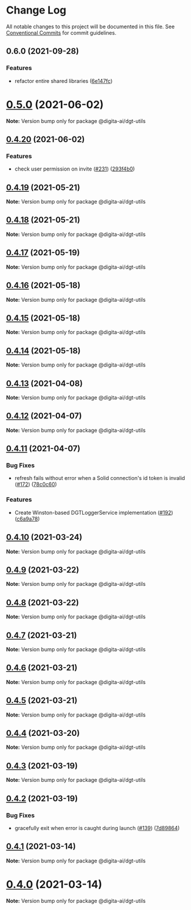 # Change Log

All notable changes to this project will be documented in this file.
See [Conventional Commits](https://conventionalcommits.org) for commit guidelines.

## 0.6.0 (2021-09-28)


### **Features**

* refactor entire shared libraries ([6e147fc](https://github.com/digita-ai/dgt-shared/commit/6e147fc78c91ff173aa2998c11d913442a71e939))



# [0.5.0](https://github.com/digita-ai/dgt-platform/compare/0.4.20...0.5.0) (2021-06-02)

**Note:** Version bump only for package @digita-ai/dgt-utils





## [0.4.20](https://github.com/digita-ai/dgt-platform/compare/0.4.19...0.4.20) (2021-06-02)


### Features

* check user permission on invite ([#231](https://github.com/digita-ai/dgt-platform/issues/231)) ([293f4b0](https://github.com/digita-ai/dgt-platform/commit/293f4b0064c4bd4104a4f71331fe1f1e379c9f4e))





## [0.4.19](https://github.com/digita-ai/dgt-platform/compare/0.4.18...0.4.19) (2021-05-21)

**Note:** Version bump only for package @digita-ai/dgt-utils





## [0.4.18](https://github.com/digita-ai/dgt-platform/compare/0.4.17...0.4.18) (2021-05-21)

**Note:** Version bump only for package @digita-ai/dgt-utils





## [0.4.17](https://github.com/digita-ai/dgt-platform/compare/0.4.16...0.4.17) (2021-05-19)

**Note:** Version bump only for package @digita-ai/dgt-utils





## [0.4.16](https://github.com/digita-ai/dgt-platform/compare/0.4.15...0.4.16) (2021-05-18)

**Note:** Version bump only for package @digita-ai/dgt-utils





## [0.4.15](https://github.com/digita-ai/dgt-platform/compare/0.4.14...0.4.15) (2021-05-18)

**Note:** Version bump only for package @digita-ai/dgt-utils





## [0.4.14](https://github.com/digita-ai/dgt-platform/compare/0.4.13...0.4.14) (2021-05-18)

**Note:** Version bump only for package @digita-ai/dgt-utils





## [0.4.13](https://github.com/digita-ai/dgt-platform/compare/0.4.12...0.4.13) (2021-04-08)

**Note:** Version bump only for package @digita-ai/dgt-utils





## [0.4.12](https://github.com/digita-ai/dgt-platform/compare/0.4.11...0.4.12) (2021-04-07)

**Note:** Version bump only for package @digita-ai/dgt-utils





## [0.4.11](https://github.com/digita-ai/dgt-platform/compare/0.4.10...0.4.11) (2021-04-07)


### Bug Fixes

* refresh fails without error when a Solid connection's id token is invalid ([#172](https://github.com/digita-ai/dgt-platform/issues/172)) ([78c0c60](https://github.com/digita-ai/dgt-platform/commit/78c0c6032436356e3e073994d0ead10ea36130ee))


### Features

* Create Winston-based DGTLoggerService implementation ([#192](https://github.com/digita-ai/dgt-platform/issues/192)) ([c6a9a78](https://github.com/digita-ai/dgt-platform/commit/c6a9a78c04342ad4ef7e9853131c86cfe4a442c2))





## [0.4.10](https://github.com/digita-ai/dgt-platform/compare/0.4.9...0.4.10) (2021-03-24)

**Note:** Version bump only for package @digita-ai/dgt-utils





## [0.4.9](https://github.com/digita-ai/dgt-platform/compare/0.4.8...0.4.9) (2021-03-22)

**Note:** Version bump only for package @digita-ai/dgt-utils





## [0.4.8](https://github.com/digita-ai/dgt-platform/compare/0.4.7...0.4.8) (2021-03-22)

**Note:** Version bump only for package @digita-ai/dgt-utils





## [0.4.7](https://github.com/digita-ai/dgt-platform/compare/0.4.6...0.4.7) (2021-03-21)

**Note:** Version bump only for package @digita-ai/dgt-utils





## [0.4.6](https://github.com/digita-ai/dgt-platform/compare/0.4.5...0.4.6) (2021-03-21)

**Note:** Version bump only for package @digita-ai/dgt-utils





## [0.4.5](https://github.com/digita-ai/dgt-platform/compare/0.4.4...0.4.5) (2021-03-21)

**Note:** Version bump only for package @digita-ai/dgt-utils





## [0.4.4](https://github.com/digita-ai/dgt-platform/compare/0.4.3...0.4.4) (2021-03-20)

**Note:** Version bump only for package @digita-ai/dgt-utils





## [0.4.3](https://github.com/digita-ai/dgt-platform/compare/0.4.2...0.4.3) (2021-03-19)

**Note:** Version bump only for package @digita-ai/dgt-utils





## [0.4.2](https://github.com/digita-ai/dgt-platform/compare/0.4.1...0.4.2) (2021-03-19)


### Bug Fixes

* gracefully exit when error is caught during launch ([#139](https://github.com/digita-ai/dgt-platform/issues/139)) ([7d89864](https://github.com/digita-ai/dgt-platform/commit/7d89864d9e4ff0b1dce34d2f837e0c68ba2646ea))





## [0.4.1](https://github.com/digita-ai/dgt-platform/compare/0.4.0...0.4.1) (2021-03-14)

**Note:** Version bump only for package @digita-ai/dgt-utils





# [0.4.0](https://github.com/digita-ai/dgt-platform/compare/0.3.8...0.4.0) (2021-03-14)

**Note:** Version bump only for package @digita-ai/dgt-utils
